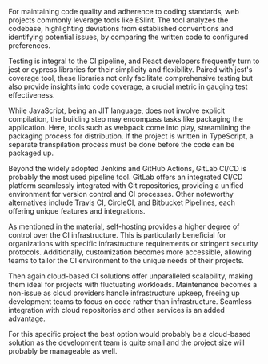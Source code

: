 For maintaining code quality and adherence to coding standards, web projects commonly leverage tools like ESlint. The tool analyzes the codebase, highlighting deviations from established conventions and identifying potential issues, by comparing the written code to configured preferences.

Testing is integral to the CI pipeline, and React developers frequently turn to jest or cypress libraries for their simplicity and flexibility. Paired with jest's coverage tool, these libraries not only facilitate comprehensive testing but also provide insights into code coverage, a crucial metric in gauging test effectiveness.

While JavaScript, being an JIT language, does not involve explicit compilation, the building step may encompass tasks like packaging the application. Here, tools such as webpack come into play, streamlining the packaging process for distribution. If the project is written in TypeScript, a separate transpilation process must be done before the code can be packaged up.

Beyond the widely adopted Jenkins and GitHub Actions, GitLab CI/CD is probably the most used pipeline tool. GitLab offers an integrated CI/CD platform seamlessly integrated with Git repositories, providing a unified environment for version control and CI processes. Other noteworthy alternatives include Travis CI, CircleCI, and Bitbucket Pipelines, each offering unique features and integrations.

As mentioned in the material, self-hosting provides a higher degree of control over the CI infrastructure. This is particularly beneficial for organizations with specific infrastructure requirements or stringent security protocols. Additionally, customization becomes more accessible, allowing teams to tailor the CI environment to the unique needs of their projects.

Then again cloud-based CI solutions offer unparalleled scalability, making them ideal for projects with fluctuating workloads. Maintenance becomes a non-issue as cloud providers handle infrastructure upkeep, freeing up development teams to focus on code rather than infrastructure. Seamless integration with cloud repositories and other services is an added advantage.

For this specific project the best option would probably be a cloud-based solution as the development team is quite small and the project size will probably be manageable as well. 